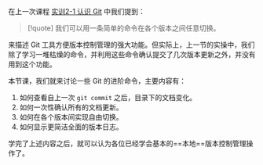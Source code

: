 在上一次课程 [实训2-1 认识 Git](obsidian://open?vault=Obsidian%20Vault&file=WebDesignTutorial%2F04%20%E5%AE%9E%E8%AE%AD2%EF%BC%9AGit%20%E5%9F%BA%E6%9C%AC%E6%93%8D%E4%BD%9C%2F1%20%E8%AE%A4%E8%AF%86%20Git(15min)) 中我们提到：

>[!quote]
> 我们可以用一条简单的命令在各个版本之间任意切换。

来描述 Git 工具方便版本控制管理的强大功能。但实际上，上一节的实操中，我们除了学习一堆枯燥的命令，并利用这些命令确认提交了几次版本更新之外，并没有用到这个功能。

本节课，我们就来讨论一些 Git 的进阶命令，主要内容有：

1. 如何查看自上一次 `git commit` 之后，目录下的文档变化。
2. 如何一次性确认所有的文档更新。
3. 如何在各个版本间实现自由切换。
4. 如何显示更简洁全面的版本日志。

学完了上述内容之后，就可以认为各位已经学会基本的==本地==版本控制管理操作了。